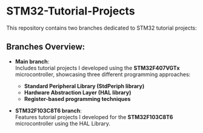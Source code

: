 # STM32-Tutorial-Projects

This repository contains two branches dedicated to STM32 tutorial projects:

## Branches Overview:

- **Main branch**:  
  Includes tutorial projects I developed using the **STM32F407VGTx** microcontroller, showcasing three different programming approaches:  
  - **Standard Peripheral Library (StdPeriph library)**
  - **Hardware Abstraction Layer (HAL library)**
  - **Register-based programming techniques** 

- **STM32F103C8T6 branch**:  
  Features tutorial projects I developed for the **STM32F103C8T6** microcontroller using the HAL Library.


